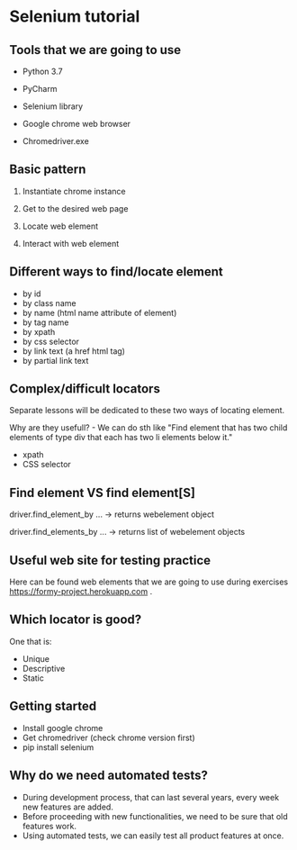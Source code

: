 

# Selenium tutorial




## Tools that we are going to use


- Python 3.7

- PyCharm
- Selenium library
- Google chrome web browser
- Chromedriver.exe

## Basic pattern

1. Instantiate chrome instance

2. Get to the desired web page
3. Locate web element
4. Interact with web element


## Different ways to find/locate element

- by id
- by class name
- by name (html name attribute of element)
- by tag name
- by xpath
- by css selector
- by link text (a href html tag)
- by partial link text

## Complex/difficult locators

Separate lessons will be dedicated to these two ways of locating element.

Why are they usefull? - We can do sth like "Find element that has two child elements of type div that each has two li elements below it."

- xpath
- CSS selector


## Find element VS find element[S]

driver.find_element_by ... -> returns webelement object

driver.find_elements_by ... -> returns list of webelement objects


## Useful web site for testing practice

Here can be found web elements that we are going to use during exercises <https://formy-project.herokuapp.com> .


## Which locator is good?

One that is:
- Unique
- Descriptive
- Static



## Getting started

- Install google chrome
- Get chromedriver (check chrome version first)
- pip install selenium


## Why do we need automated tests?

- During development process, that can last several years, every week new features are added.
- Before proceeding with new functionalities, we need to be sure that old features work.
- Using automated tests, we can easily test all product features at once.


